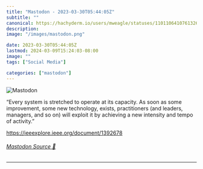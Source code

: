 ```yaml
---
title: "Mastodon - 2023-03-30T05:44:05Z"
subtitle: ""
canonical: https://hachyderm.io/users/mweagle/statuses/110110641076132631
description:
image: "/images/mastodon.png"

date: 2023-03-30T05:44:05Z
lastmod: 2024-03-09T15:24:03-08:00
image: ""
tags: ["Social Media"]

categories: ["mastodon"]
---
```

![Mastodon](/images/mastodon.png)

<p>“Every system is stretched to operate at its capacity. As soon as some improvement, some new technology, exists, practitioners (and leaders, managers, and so on) will exploit it by achieving a new intensity and tempo of activity.”</p><p><a href="https://ieeexplore.ieee.org/document/1392678" target="_blank" rel="nofollow noopener noreferrer" translate="no"><span class="invisible">https://</span><span class="ellipsis">ieeexplore.ieee.org/document/1</span><span class="invisible">392678</span></a></p>


###### [Mastodon Source 🐘](https://hachyderm.io/@mweagle/110110641076132631)

___
